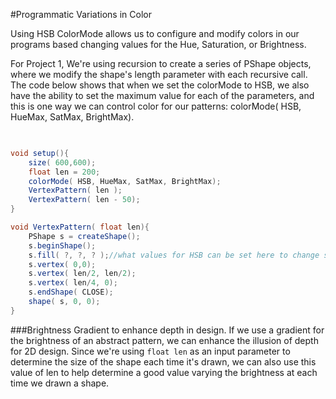 #Programmatic Variations in Color

Using HSB ColorMode allows us to configure and modify colors in our programs based changing values for the Hue, Saturation, or Brightness.

For Project 1, We're using recursion to create a series of PShape objects, where we modify the shape's length parameter with each recursive call.   The code below shows that when we set the colorMode to HSB, we also have the ability to set the maximum value for each of the parameters, and this is one way we can control color for our patterns:  colorMode( HSB, HueMax, SatMax, BrightMax).


```java
 

void setup(){
    size( 600,600);
    float len = 200;
    colorMode( HSB, HueMax, SatMax, BrightMax); 
    VertexPattern( len );
    VertexPattern( len - 50);
}

void VertexPattern( float len){
    PShape s = createShape();
    s.beginShape();
    s.fill( ?, ?, ? );//what values for HSB can be set here to change shape's color in a meaningful way?
    s.vertex( 0,0);
    s.vertex( len/2, len/2);
    s.vertex( len/4, 0);
    s.endShape( CLOSE);
    shape( s, 0, 0);
}


```
###Brightness Gradient to enhance depth in design.
If we use a gradient for the brightness of an abstract pattern, we can enhance the illusion of depth for 2D design.  Since we're using `float len` as an input parameter to determine the size of the shape each time it's drawn, we can also use this value of len to help determine a good value varying the brightness at each time we drawn a shape.  







